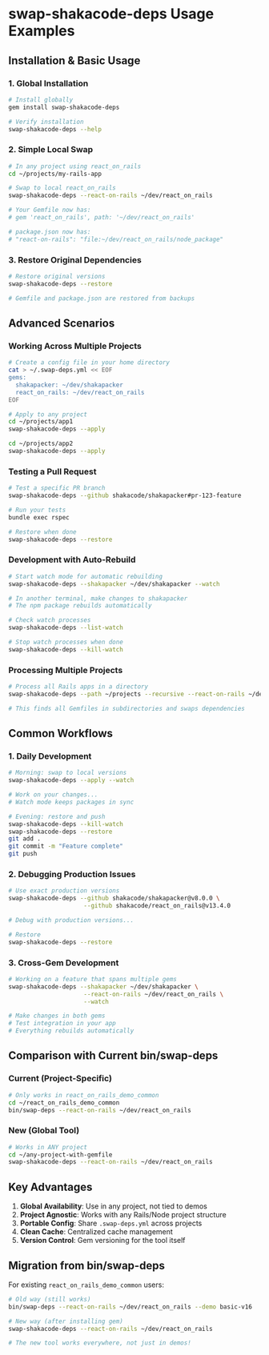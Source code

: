 # swap-shakacode-deps Usage Examples

## Installation & Basic Usage

### 1. Global Installation
```bash
# Install globally
gem install swap-shakacode-deps

# Verify installation
swap-shakacode-deps --help
```

### 2. Simple Local Swap
```bash
# In any project using react_on_rails
cd ~/projects/my-rails-app

# Swap to local react_on_rails
swap-shakacode-deps --react-on-rails ~/dev/react_on_rails

# Your Gemfile now has:
# gem 'react_on_rails', path: '~/dev/react_on_rails'

# package.json now has:
# "react-on-rails": "file:~/dev/react_on_rails/node_package"
```

### 3. Restore Original Dependencies
```bash
# Restore original versions
swap-shakacode-deps --restore

# Gemfile and package.json are restored from backups
```

## Advanced Scenarios

### Working Across Multiple Projects

```bash
# Create a config file in your home directory
cat > ~/.swap-deps.yml << EOF
gems:
  shakapacker: ~/dev/shakapacker
  react_on_rails: ~/dev/react_on_rails
EOF

# Apply to any project
cd ~/projects/app1
swap-shakacode-deps --apply

cd ~/projects/app2
swap-shakacode-deps --apply
```

### Testing a Pull Request

```bash
# Test a specific PR branch
swap-shakacode-deps --github shakacode/shakapacker#pr-123-feature

# Run your tests
bundle exec rspec

# Restore when done
swap-shakacode-deps --restore
```

### Development with Auto-Rebuild

```bash
# Start watch mode for automatic rebuilding
swap-shakacode-deps --shakapacker ~/dev/shakapacker --watch

# In another terminal, make changes to shakapacker
# The npm package rebuilds automatically

# Check watch processes
swap-shakacode-deps --list-watch

# Stop watch processes when done
swap-shakacode-deps --kill-watch
```

### Processing Multiple Projects

```bash
# Process all Rails apps in a directory
swap-shakacode-deps --path ~/projects --recursive --react-on-rails ~/dev/react_on_rails

# This finds all Gemfiles in subdirectories and swaps dependencies
```

## Common Workflows

### 1. Daily Development
```bash
# Morning: swap to local versions
swap-shakacode-deps --apply --watch

# Work on your changes...
# Watch mode keeps packages in sync

# Evening: restore and push
swap-shakacode-deps --kill-watch
swap-shakacode-deps --restore
git add .
git commit -m "Feature complete"
git push
```

### 2. Debugging Production Issues
```bash
# Use exact production versions
swap-shakacode-deps --github shakacode/shakapacker@v8.0.0 \
                     --github shakacode/react_on_rails@v13.4.0

# Debug with production versions...

# Restore
swap-shakacode-deps --restore
```

### 3. Cross-Gem Development
```bash
# Working on a feature that spans multiple gems
swap-shakacode-deps --shakapacker ~/dev/shakapacker \
                     --react-on-rails ~/dev/react_on_rails \
                     --watch

# Make changes in both gems
# Test integration in your app
# Everything rebuilds automatically
```

## Comparison with Current bin/swap-deps

### Current (Project-Specific)
```bash
# Only works in react_on_rails_demo_common
cd ~/react_on_rails_demo_common
bin/swap-deps --react-on-rails ~/dev/react_on_rails
```

### New (Global Tool)
```bash
# Works in ANY project
cd ~/any-project-with-gemfile
swap-shakacode-deps --react-on-rails ~/dev/react_on_rails
```

## Key Advantages

1. **Global Availability**: Use in any project, not tied to demos
2. **Project Agnostic**: Works with any Rails/Node project structure
3. **Portable Config**: Share `.swap-deps.yml` across projects
4. **Clean Cache**: Centralized cache management
5. **Version Control**: Gem versioning for the tool itself

## Migration from bin/swap-deps

For existing `react_on_rails_demo_common` users:

```bash
# Old way (still works)
bin/swap-deps --react-on-rails ~/dev/react_on_rails --demo basic-v16

# New way (after installing gem)
swap-shakacode-deps --react-on-rails ~/dev/react_on_rails

# The new tool works everywhere, not just in demos!
```
